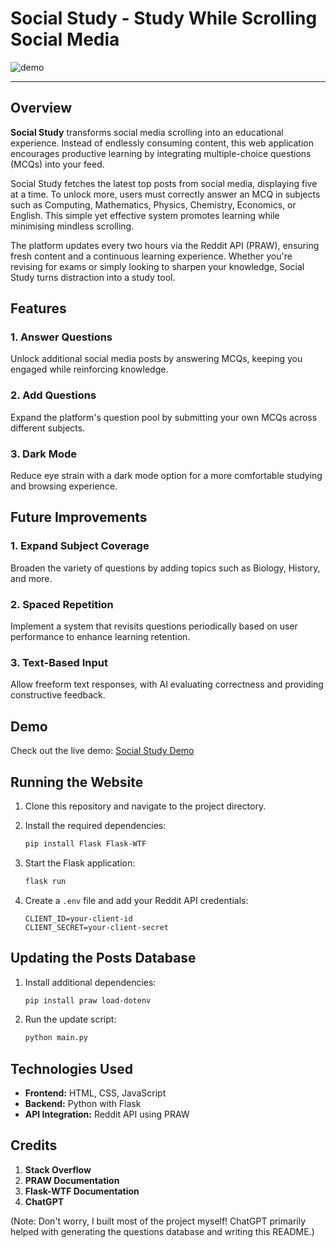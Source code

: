 # Social Study - Study While Scrolling Social Media

![demo](https://cloud-7f7v8216y-hack-club-bot.vercel.app/0demo.png)

---

## Overview

**Social Study** transforms social media scrolling into an educational experience. Instead of endlessly consuming content, this web application encourages productive learning by integrating multiple-choice questions (MCQs) into your feed.

Social Study fetches the latest top posts from social media, displaying five at a time. To unlock more, users must correctly answer an MCQ in subjects such as Computing, Mathematics, Physics, Chemistry, Economics, or English. This simple yet effective system promotes learning while minimising mindless scrolling.

The platform updates every two hours via the Reddit API (PRAW), ensuring fresh content and a continuous learning experience. Whether you're revising for exams or simply looking to sharpen your knowledge, Social Study turns distraction into a study tool.

## Features

### 1. **Answer Questions**
Unlock additional social media posts by answering MCQs, keeping you engaged while reinforcing knowledge.

### 2. **Add Questions**
Expand the platform's question pool by submitting your own MCQs across different subjects.

### 3. **Dark Mode**
Reduce eye strain with a dark mode option for a more comfortable studying and browsing experience.

## Future Improvements

### 1. **Expand Subject Coverage**
Broaden the variety of questions by adding topics such as Biology, History, and more.

### 2. **Spaced Repetition**
Implement a system that revisits questions periodically based on user performance to enhance learning retention.

### 3. **Text-Based Input**
Allow freeform text responses, with AI evaluating correctness and providing constructive feedback.

## Demo

Check out the live demo: [Social Study Demo](https://study.mengshin.dev)

## Running the Website

1. Clone this repository and navigate to the project directory.
2. Install the required dependencies:

   ```bash
   pip install Flask Flask-WTF
   ```

3. Start the Flask application:

   ```bash
   flask run
   ```

4. Create a `.env` file and add your Reddit API credentials:

   ```plaintext
   CLIENT_ID=your-client-id
   CLIENT_SECRET=your-client-secret
   ```

## Updating the Posts Database

1. Install additional dependencies:

   ```bash
   pip install praw load-dotenv
   ```

2. Run the update script:

   ```bash
   python main.py
   ```

## Technologies Used

- **Frontend:** HTML, CSS, JavaScript
- **Backend:** Python with Flask
- **API Integration:** Reddit API using PRAW

## Credits

1. **Stack Overflow**
2. **PRAW Documentation**
3. **Flask-WTF Documentation**
4. **ChatGPT**

(Note: Don't worry, I built most of the project myself! ChatGPT primarily helped with generating the questions database and writing this README.)
